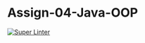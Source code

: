 # Assign-04-Java-OOP
[![Super Linter](https://github.com/ICS4UALEXDM/Assign-04-Java-OOP/actions/workflows/main.yml/badge.svg)](https://github.com/ICS4UALEXDM/Assign-04-Java-OOP/actions/workflows/main.yml)
